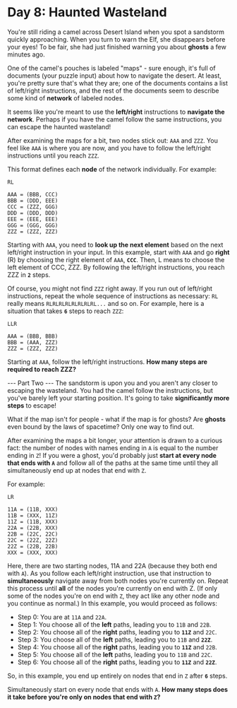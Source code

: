 # Day 8: Haunted Wasteland

You're still riding a camel across Desert Island when you spot a sandstorm quickly approaching. When you turn to warn the Elf, she disappears before your eyes! To be fair, she had just finished warning you about **ghosts** a few minutes ago.

One of the camel's pouches is labeled "maps" - sure enough, it's full of documents (your puzzle input) about how to navigate the desert. At least, you're pretty sure that's what they are; one of the documents contains a list of left/right instructions, and the rest of the documents seem to describe some kind of **network** of labeled nodes.

It seems like you're meant to use the **left/right** instructions to **navigate the network**. Perhaps if you have the camel follow the same instructions, you can escape the haunted wasteland!

After examining the maps for a bit, two nodes stick out: `AAA` and `ZZZ`. You feel like `AAA` is where you are now, and you have to follow the left/right instructions until you reach `ZZZ`.

This format defines each **node** of the network individually. For example:
```
RL

AAA = (BBB, CCC)
BBB = (DDD, EEE)
CCC = (ZZZ, GGG)
DDD = (DDD, DDD)
EEE = (EEE, EEE)
GGG = (GGG, GGG)
ZZZ = (ZZZ, ZZZ)
```

Starting with `AAA`, you need to **look up the next element** based on the next left/right instruction in your input. In this example, start with `AAA` and go **right** (R) by choosing the right element of `AAA`, **`CCC`**. Then, L means to choose the left element of CCC, ZZZ. By following the left/right instructions, you reach ZZZ in **`2`** steps.

Of course, you might not find `ZZZ` right away. If you run out of left/right instructions, repeat the whole sequence of instructions as necessary: `RL` really means `RLRLRLRLRLRLRLRL...` and so on. For example, here is a situation that takes **`6`** steps to reach `ZZZ`:
```
LLR

AAA = (BBB, BBB)
BBB = (AAA, ZZZ)
ZZZ = (ZZZ, ZZZ)
```

Starting at `AAA`, follow the left/right instructions. **How many steps are required to reach ZZZ?**

--- Part Two ---
The sandstorm is upon you and you aren't any closer to escaping the wasteland. You had the camel follow the instructions, but you've barely left your starting position. It's going to take **significantly more steps** to escape!

What if the map isn't for people - what if the map is for ghosts? Are **ghosts** even bound by the laws of spacetime? Only one way to find out.

After examining the maps a bit longer, your attention is drawn to a curious fact: the number of nodes with names ending in `A` is equal to the number ending in `Z`! If you were a ghost, you'd probably just **start at every node that ends with `A`** and follow all of the paths at the same time until they all simultaneously end up at nodes that end with `Z`.

For example:
```
LR

11A = (11B, XXX)
11B = (XXX, 11Z)
11Z = (11B, XXX)
22A = (22B, XXX)
22B = (22C, 22C)
22C = (22Z, 22Z)
22Z = (22B, 22B)
XXX = (XXX, XXX)
```
Here, there are two starting nodes, 11A and 22A (because they both end with `A`). As you follow each left/right instruction, use that instruction to **simultaneously** navigate away from both nodes you're currently on. Repeat this process until **all** of the nodes you're currently on end with Z. (If only some of the nodes you're on end with `Z`, they act like any other node and you continue as normal.) In this example, you would proceed as follows:

- Step 0: You are at `11A` and `22A`.
- Step 1: You choose all of the **left** paths, leading you to `11B` and `22B`.
- Step 2: You choose all of the **right** paths, leading you to **`11Z`** and `22C`.
- Step 3: You choose all of the **left** paths, leading you to `11B` and **`22Z`**.
- Step 4: You choose all of the **right** paths, leading you to **`11Z`** and `22B`.
- Step 5: You choose all of the **left** paths, leading you to `11B` and `22C`.
- Step 6: You choose all of the **right** paths, leading you to **`11Z`** and **`22Z`**.

So, in this example, you end up entirely on nodes that end in `Z` after **`6`** steps.

Simultaneously start on every node that ends with `A`. **How many steps does it take before you're only on nodes that end with `Z`?**
